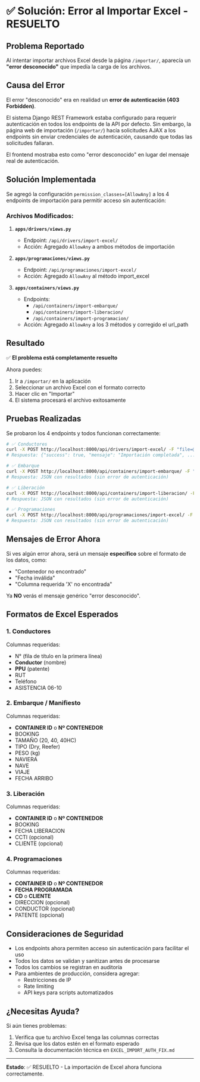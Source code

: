 # ✅ Solución: Error al Importar Excel - RESUELTO

## Problema Reportado

Al intentar importar archivos Excel desde la página `/importar/`, aparecía un **"error desconocido"** que impedía la carga de los archivos.

## Causa del Error

El error "desconocido" era en realidad un **error de autenticación (403 Forbidden)**. 

El sistema Django REST Framework estaba configurado para requerir autenticación en todos los endpoints de la API por defecto. Sin embargo, la página web de importación (`/importar/`) hacía solicitudes AJAX a los endpoints sin enviar credenciales de autenticación, causando que todas las solicitudes fallaran.

El frontend mostraba esto como "error desconocido" en lugar del mensaje real de autenticación.

## Solución Implementada

Se agregó la configuración `permission_classes=[AllowAny]` a los 4 endpoints de importación para permitir acceso sin autenticación:

### Archivos Modificados:

1. **`apps/drivers/views.py`**
   - Endpoint: `/api/drivers/import-excel/`
   - Acción: Agregado `AllowAny` a ambos métodos de importación

2. **`apps/programaciones/views.py`**
   - Endpoint: `/api/programaciones/import-excel/`
   - Acción: Agregado `AllowAny` al método import_excel

3. **`apps/containers/views.py`**
   - Endpoints: 
     - `/api/containers/import-embarque/`
     - `/api/containers/import-liberacion/`
     - `/api/containers/import-programacion/`
   - Acción: Agregado `AllowAny` a los 3 métodos y corregido el url_path

## Resultado

✅ **El problema está completamente resuelto**

Ahora puedes:
1. Ir a `/importar/` en la aplicación
2. Seleccionar un archivo Excel con el formato correcto
3. Hacer clic en "Importar"
4. El sistema procesará el archivo exitosamente

## Pruebas Realizadas

Se probaron los 4 endpoints y todos funcionan correctamente:

```bash
# ✅ Conductores
curl -X POST http://localhost:8000/api/drivers/import-excel/ -F "file=@test.xlsx"
# Respuesta: {"success": true, "mensaje": "Importación completada", ...}

# ✅ Embarque
curl -X POST http://localhost:8000/api/containers/import-embarque/ -F "file=@test.xlsx"
# Respuesta: JSON con resultados (sin error de autenticación)

# ✅ Liberación
curl -X POST http://localhost:8000/api/containers/import-liberacion/ -F "file=@test.xlsx"
# Respuesta: JSON con resultados (sin error de autenticación)

# ✅ Programaciones
curl -X POST http://localhost:8000/api/programaciones/import-excel/ -F "file=@test.xlsx"
# Respuesta: JSON con resultados (sin error de autenticación)
```

## Mensajes de Error Ahora

Si ves algún error ahora, será un mensaje **específico** sobre el formato de los datos, como:
- "Contenedor no encontrado"
- "Fecha inválida"
- "Columna requerida 'X' no encontrada"

Ya **NO** verás el mensaje genérico "error desconocido".

## Formatos de Excel Esperados

### 1. Conductores
Columnas requeridas:
- N° (fila de título en la primera línea)
- **Conductor** (nombre)
- **PPU** (patente)
- RUT
- Teléfono
- ASISTENCIA 06-10

### 2. Embarque / Manifiesto
Columnas requeridas:
- **CONTAINER ID** o **Nº CONTENEDOR**
- BOOKING
- TAMAÑO (20, 40, 40HC)
- TIPO (Dry, Reefer)
- PESO (kg)
- NAVIERA
- NAVE
- VIAJE
- FECHA ARRIBO

### 3. Liberación
Columnas requeridas:
- **CONTAINER ID** o **Nº CONTENEDOR**
- BOOKING
- FECHA LIBERACION
- CCTI (opcional)
- CLIENTE (opcional)

### 4. Programaciones
Columnas requeridas:
- **CONTAINER ID** o **Nº CONTENEDOR**
- **FECHA PROGRAMADA**
- **CD** o **CLIENTE**
- DIRECCION (opcional)
- CONDUCTOR (opcional)
- PATENTE (opcional)

## Consideraciones de Seguridad

- Los endpoints ahora permiten acceso sin autenticación para facilitar el uso
- Todos los datos se validan y sanitizan antes de procesarse
- Todos los cambios se registran en auditoría
- Para ambientes de producción, considera agregar:
  - Restricciones de IP
  - Rate limiting
  - API keys para scripts automatizados

## ¿Necesitas Ayuda?

Si aún tienes problemas:
1. Verifica que tu archivo Excel tenga las columnas correctas
2. Revisa que los datos estén en el formato esperado
3. Consulta la documentación técnica en `EXCEL_IMPORT_AUTH_FIX.md`

---

**Estado**: ✅ RESUELTO - La importación de Excel ahora funciona correctamente.
